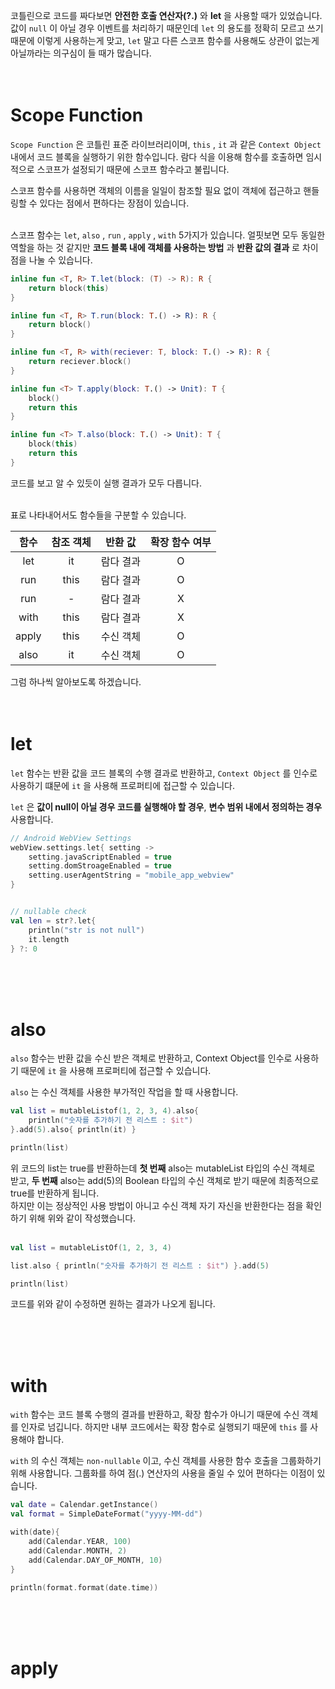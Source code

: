 코틀린으로 코드를 짜다보면 **안전한 호출 연산자(?.)** 와 **let** 을 사용할 때가 있었습니다. 값이 `null` 이 아닐 경우 이벤트를 처리하기 때문인데 `let` 의 용도를 정확히 모르고 쓰기 때문에 이렇게 사용하는게 맞고, `let` 말고 다른 스코프 함수를 사용해도 상관이 없는게 아닐까라는 의구심이 들 때가 많습니다.
<br>
<br>
<br>

# Scope Function
`Scope Function` 은 코틀린 표준 라이브러리이며, `this` , `it` 과 같은 `Context Object` 내에서 코드 블록을 실행하기 위한 함수입니다. 람다 식을 이용해 함수를 호출하면 임시적으로 스코프가 설정되기 때문에 스코프 함수라고 불립니다.
<br>

스코프 함수를 사용하면 객체의 이름을 일일이 참조할 필요 없이 객체에 접근하고 핸들링할 수 있다는 점에서 편하다는 장점이 있습니다.  
<br>

스코프 함수는 `let`, `also` , `run` , `apply` , `with` 5가지가 있습니다. 얼핏보면 모두 동일한 역할을 하는 것 같지만 **코드 블록 내에 객체를 사용하는 방법** 과 **반환 값의 결과** 로 차이점을 나눌 수 있습니다.
```kotlin
inline fun <T, R> T.let(block: (T) -> R): R {
    return block(this)
}

inline fun <T, R> T.run(block: T.() -> R): R {
    return block()
}

inline fun <T, R> with(reciever: T, block: T.() -> R): R {
    return reciever.block()
}

inline fun <T> T.apply(block: T.() -> Unit): T {
    block()
    return this
}

inline fun <T> T.also(block: T.() -> Unit): T {
    block(this)
    return this
}
```
코드를 보고 알 수 있듯이 실행 결과가 모두 다릅니다.  
<br>

표로 나타내어서도 함수들을 구분할 수 있습니다.

<P align="center">

|함수|참조 객체|반환 값|확장 함수 여부|
|:---:|:---:|:---:|:---:|
|let|it|람다 결과|O|
|run|this|람다 결과|O|
|run|-|람다 결과|X|
|with|this|람다 결과|X|
|apply|this|수신 객체|O|
|also|it|수신 객체|O|

</p>
그럼 하나씩 알아보도록 하겠습니다.  

<br>
<br>
<br>

# let
`let` 함수는 반환 값을 코드 블록의 수행 결과로 반환하고, `Context Object` 를 인수로 사용하기 떄문에 `it` 을 사용해 프로퍼티에 접근할 수 있습니다.
<br>

`let` 은 **값이 null이 아닐 경우 코드를 실행해야 할 경우**, **변수 범위 내에서 정의하는 경우** 사용합니다.

```kotlin
// Android WebView Settings
webView.settings.let{ setting ->
    setting.javaScriptEnabled = true
    setting.domStroageEnabled = true
    setting.userAgentString = "mobile_app_webview"
}


// nullable check
val len = str?.let{
    println("str is not null")
    it.length
} ?: 0
```

<br>
<br>
<br>

# also
`also` 함수는 반환 값을 수신 받은 객체로 반환하고, Context Object를 인수로 사용하기 때문에 `it` 을 사용해 프로퍼티에 접근할 수 있습니다.
<br>

`also` 는 수신 객체를 사용한 부가적인 작업을 할 때 사용합니다.

```kotlin
val list = mutableListof(1, 2, 3, 4).also{
    println("숫자를 추가하기 전 리스트 : $it")
}.add(5).also{ println(it) }

println(list)
```
위 코드의 list는 true를 반환하는데 **첫 번째** also는 mutableList<Int> 타입의 수신 객체로 받고, **두 번째** also는 add(5)의 Boolean 타입의 수신 객체로 받기 때문에 최종적으로 true를 반환하게 됩니다.  
하지만 이는 정상적인 사용 방법이 아니고 수신 객체 자기 자신을 반환한다는 점을 확인하기 위해 위와 같이 작성했습니다.  
<br>

```kotlin
val list = mutableListOf(1, 2, 3, 4)

list.also { println("숫자를 추가하기 전 리스트 : $it") }.add(5)

println(list)
```
코드를 위와 같이 수정하면 원하는 결과가 나오게 됩니다.

<br>
<br>
<br>

# with
`with` 함수는 코드 블록 수행의 결과를 반환하고, 확장 함수가 아니기 때문에 수신 객체를 인자로 넘깁니다. 하지만 내부 코드에서는 확장 함수로 실행되기 때문에 `this` 를 사용해야 합니다.
<br>

`with` 의 수신 객체는 `non-nullable` 이고, 수신 객체를 사용한 함수 호출을 그룹화하기 위해 사용합니다. 그룹화를 하여 점(.) 연산자의 사용을 줄일 수 있어 편하다는 이점이 있습니다.

```kotlin
val date = Calendar.getInstance()
val format = SimpleDateFormat("yyyy-MM-dd")

with(date){
    add(Calendar.YEAR, 100)
    add(Calendar.MONTH, 2)
    add(Calendar.DAY_OF_MONTH, 10)
}

println(format.format(date.time))
```

<br>
<br>
<br>

# apply
